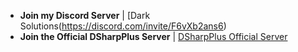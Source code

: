 - **Join my Discord Server** | [Dark Solutions(https://discord.com/invite/F6vXb2ans6)
- **Join the Official DSharpPlus Server** | [DSharpPlus Official Server](https://discord.com/invite/dsharpplus)